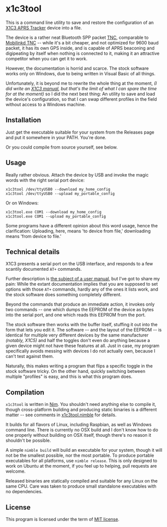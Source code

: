 # x1c3tool

This is a command line utility to save and restore the configuration of an [X1C3 APRS Tracker](https://www.venus-itech.com/product/x1c3-aprs-tracker/) device into a file.

The device is a rather neat Bluetooth SPP packet [TNC](https://en.wikipedia.org/wiki/Terminal_node_controller), comparable to [Mobilinkd TNC](http://www.mobilinkd.com/) -- while it's a bit cheaper, and not optimized for 9600 baud packet, it has its own GPS inside, and is capable of APRS beaconing and digipeating by itself when nothing is connected to it, making it an attractive competitor when you can get it to work.

However, the documentation is horrid and scarce. The stock software works only on Windows, due to being written in Visual Basic of all things.

Unfortunately, it is beyond me to rewrite the whole thing at the moment, *(I did write an [X1C3 manual](manual/manual.md), but that's the limit of what I can spare the time for at the moment)* so I did the next best thing: An utility to save and load the device's configuration, so that I can swap different profiles in the field without access to a Windows machine.

## Installation

Just get the executable suitable for your system from the Releases page and put it somewhere in your PATH. You're done.

Or you could compile from source yourself, see below.

## Usage

Really rather obvious. Attach the device by USB and invoke the magic words with the right serial port device:

```
x1c3tool /dev/ttyUSB0 --download my_home_config
x1c3tool /dev/ttyUSB0 --upload my_portable_config
```

Or on Windows:

```
x1c3tool.exe COM1 --download my_home_config
x1c3tool.exe COM1 --upload my_portable_config
```

Some programs have a different opinion about this word usage, hence the clarification: Uploading, here, means 'to device from file,' downloading means 'from device to file.'

## Technical details

X1C3 presents a serial port on the USB interface, and responds to a few scantily documented `AT+` commands.

Further description is [the subject of a user manual](manual/manual.md), but I've got to share my pain: While the extant documentation implies that you are supposed to set options with those `AT+` commands, hardly any of the ones it lists work, and the stock software does something completely different.

Beyond the commands that produce an immediate action, it invokes only two commands -- one which dumps the EEPROM of the device as bytes into the serial port, and one which reads this EEPROM from the port.

The stock software then works with the buffer itself, stuffing it out into the form that lets you edit it. The software -- and the layout of the EEPROM -- is identical for multiple very different devices by the same manufacturer *(notably, X1C5)* and half the toggles don't even do anything because a given device might not have these features at all. Just in case, my program specifically avoids messing with devices I do not actually own, because I can't test against them.

Naturally, this makes writing a program that flips a specific toggle in the stock software tricky. On the other hand, quickly switching between multiple "profiles" is easy, and this is what this program does.

## Compilation

`x1c3tool` is written in [Nim](https://nim-lang.org/). You shouldn't need anything else to compile it, though cross-platform building and producing static binaries is a different matter -- see comments in [x1c3tool.nimble](x1c3tool.nimble) for details.

It builds for all flavors of Linux, including Raspbian, as well as Windows command line. There is currently no OSX build and I don't know how to do one properly without building on OSX itself, though there's no reason it shouldn't be possible.

A simple `nimble build` will build an executable for your system, though it will not be the smallest possible, nor the most portable. To produce portable executables for all platforms, use `nimble release`. This is only designed to work on Ubuntu at the moment, if you feel up to helping, pull requests are welcome.

Released binaries are statically compiled and suitable for any Linux on the same CPU. Care was taken to produce small standalone executables with no dependencies.

## License

This program is licensed under the term of [MIT license](LICENSE).
